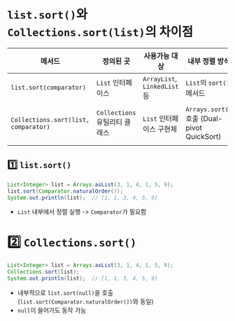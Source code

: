 # `list.sort()`와 `Collections.sort(list)`의 차이점
| 메서드                                  | 정의된 곳                  | 사용가능 대상                     | 내부 정렬 방식                                  | 필요 조건                   |
| ------------------------------------ | ---------------------- | --------------------------- | ----------------------------------------- | ----------------------- |
| `list.sort(comparator)`              | `List` 인터페이스           | `ArrayList`, `LinkedList` 등 | `List`의 `sort()` 메서드                      | `List` 객체               |
| `Collections.sort(list, comparator)` | `Collections` 유틸리티 클래스 | `List` 인터페이스 구현체            | `Arrays.sort()` 호출 (Dual-pivot QuickSort) | `List` 객체 (nullable 가능) |
## 1️⃣ `list.sort()`
```java
List<Integer> list = Arrays.asList(3, 1, 4, 1, 5, 9);
list.sort(Comparator.naturalOrder());
System.out.println(list);  // [1, 1, 3, 4, 5, 9]
```
- `List` 내부에서 정렬 실행 -> `Comparator`가 필요함
# 2️⃣ `Collections.sort()`
```java
List<Integer> list = Arrays.asList(3, 1, 4, 1, 5, 9);
Collections.sort(list);
System.out.println(list);  // [1, 1, 3, 4, 5, 9]
```
- 내부적으로 `list.sort(null)`을 호출 (`list.sort(Comparator.naturalOrder())`와 동일)
- `null`이 들어가도 동작 가능